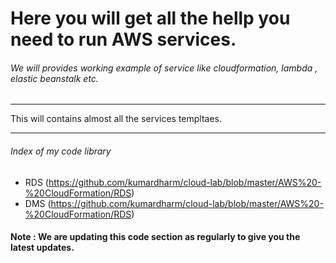 # Here you will get all the hellp you need to run AWS services.

###### We will provides working example of service like cloudformation, lambda , elastic beanstalk etc.
_______________________________________________________________________________________________________________________________________

This will contains almost all the services templtaes. 

_______________________________________________________________________________________________________________________________________

###### Index of my code library 

- RDS (https://github.com/kumardharm/cloud-lab/blob/master/AWS%20-%20CloudFormation/RDS)
- DMS (https://github.com/kumardharm/cloud-lab/blob/master/AWS%20-%20CloudFormation/RDS)






#### Note : We are updating this code section as regularly to give you the latest updates.





